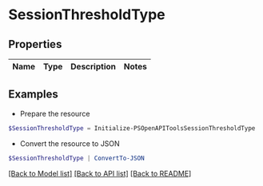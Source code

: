 # SessionThresholdType
## Properties

Name | Type | Description | Notes
------------ | ------------- | ------------- | -------------

## Examples

- Prepare the resource
```powershell
$SessionThresholdType = Initialize-PSOpenAPIToolsSessionThresholdType 
```

- Convert the resource to JSON
```powershell
$SessionThresholdType | ConvertTo-JSON
```

[[Back to Model list]](../README.md#documentation-for-models) [[Back to API list]](../README.md#documentation-for-api-endpoints) [[Back to README]](../README.md)

